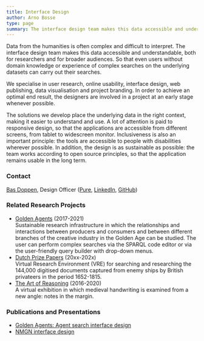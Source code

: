 ```yaml
---
title: Interface Design
author: Arno Bosse
type: page
summary: The interface design team makes this data accessible and understandable, both for researchers and for broader audiences.
---
```

Data from the humanities is often complex and difficult to interpret. The interface design team makes this data accessible and understandable, both for researchers and for broader audiences. So that even users without domain knowledge or experience of complex searches on the underlying datasets can carry out their searches.

We specialise in user research, online usability, interface design, web publishing, data visualisation and project branding. In order to achieve an optimal end result, the designers are involved in a project at an early stage whenever possible.

The solutions we develop place the underlying data in the right context, making it easier to understand and use. A lot of attention is paid to responsive design, so that the applications are accessible from different screens, from tablet to widescreen monitor. Inclusiveness is also an important principle: the tools are accessible to people with disabilities wherever possible. In addition, the design is as sustainable as possible: the team works according to open source principles, so that the application remains usable in the long term.

<!--
what specific problems do we encounter
-->


### Contact

[Bas Doppen](mailto:bas.doppen@di.huc.knaw.nl), Design Officer ([Pure](https://pure.knaw.nl/portal/en/persons/bas-doppen/publications/), [LinkedIn](https://nl.linkedin.com/in/bas-doppen-b50a1931), [GitHub](https://github.com/Doppen))

### Related Research Projects

- [Golden Agents](https://www.goldenagents.org/) (2017-2021)<br>
Sustainable research infrastructure in which the relationships and interactions between producers and consumers and between different branches of the creative industry in the Golden Age can be studied. The user can perform complex searches via the SPARQL code editor or via the user-friendly query builder with drop-down menus.
- [Dutch Prize Papers](https://prizepapers.huygens.knaw.nl/) (20xx-202x)<br>
Virtual Research Environment (VRE) for searching and researching the 144,000 digitised documents captured from enemy ships by British privateers in the period 1652-1815.
- [The Art of Reasoning](https://art-of-reasoning.huygens.knaw.nl/)  (2016-2020)<br>
A virtual exhibition in which medieval handwriting is examined from a new angle: notes in the margin.

### Publications and Presentations

- [Golden Agents: Agent search interface design](https://projects.invisionapp.com/prototype/multiple-agent-tool2-ck7dc5wh900aqwo01zjb7edr9/play/4433d34a)
- [NMGN interface design](https://projects.invisionapp.com/prototype/NMGN-2-cjyu0d03c00s1po01q1quqyl0/play/7f402abc)

